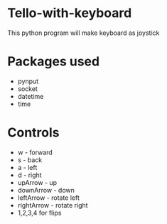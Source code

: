 # Tello-with-keyboard
This python program will make keyboard as joystick
# Packages used
- pynput
- socket
- datetime
- time
# Controls
- w - forward
- s - back
- a - left
- d - right
- upArrow - up
- downArrow - down
- leftArrow - rotate left
- rightArrow - rotate right
- 1,2,3,4 for flips
